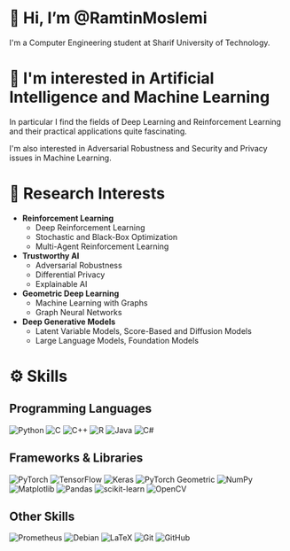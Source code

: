 # 👋 Hi, I’m @RamtinMoslemi
I'm a Computer Engineering student at Sharif University of Technology. 


# 🤖 I'm interested in Artificial Intelligence and Machine Learning
In particular I find the fields of Deep Learning and Reinforcement Learning and their practical applications quite fascinating. 

I'm also interested in Adversarial Robustness and Security and Privacy issues in Machine Learning.


# 🔬 Research Interests
- **Reinforcement Learning**
  - Deep Reinforcement Learning
  - Stochastic and Black-Box Optimization
  - Multi-Agent Reinforcement Learning   
- **Trustworthy AI**
  - Adversarial Robustness
  - Differential Privacy
  - Explainable AI 
- **Geometric Deep Learning**
  - Machine Learning with Graphs
  - Graph Neural Networks
- **Deep Generative Models**
  - Latent Variable Models, Score-Based and Diffusion Models
  - Large Language Models, Foundation Models


# ⚙️ Skills 
## Programming Languages
![Python](https://img.shields.io/badge/python-3670A0?style=for-the-badge&logo=python&logoColor=ffdd54)
![C](https://img.shields.io/badge/c-%2300599C.svg?style=for-the-badge&logo=c&logoColor=white)
![C++](https://img.shields.io/badge/c++-%2300599C.svg?style=for-the-badge&logo=c%2B%2B&logoColor=white)
![R](https://img.shields.io/badge/r-%23276DC3.svg?style=for-the-badge&logo=r&logoColor=white)
![Java](https://img.shields.io/badge/java-%23ED8B00.svg?style=for-the-badge&logo=openjdk&logoColor=white)
![C#](https://img.shields.io/badge/c%23-%23239120.svg?style=for-the-badge&logo=csharp&logoColor=white)
## Frameworks & Libraries
![PyTorch](https://img.shields.io/badge/PyTorch-%23EE4C2C.svg?style=for-the-badge&logo=PyTorch&logoColor=white) 
![TensorFlow](https://img.shields.io/badge/TensorFlow-%23FF6F00.svg?style=for-the-badge&logo=TensorFlow&logoColor=white) 
![Keras](https://img.shields.io/badge/Keras-%23D00000.svg?style=for-the-badge&logo=Keras&logoColor=white)
![PyTorch Geometric](https://img.shields.io/badge/PyTorch_Geometric-blue.svg?style=for-the-badge&logo=PyG&logoColor=white)
![NumPy](https://img.shields.io/badge/numpy-%23013243.svg?style=for-the-badge&logo=numpy&logoColor=white)
![Matplotlib](https://img.shields.io/badge/Matplotlib-%23ffffff.svg?style=for-the-badge&logo=Matplotlib&logoColor=black)
![Pandas](https://img.shields.io/badge/pandas-%23150458.svg?style=for-the-badge&logo=pandas&logoColor=white) 
![scikit-learn](https://img.shields.io/badge/scikit--learn-%23F7931E.svg?style=for-the-badge&logo=scikit-learn&logoColor=white) 
![OpenCV](https://img.shields.io/badge/opencv-%23white.svg?style=for-the-badge&logo=opencv&logoColor=white)
## Other Skills
![Prometheus](https://img.shields.io/badge/Prometheus-E6522C?style=for-the-badge&logo=Prometheus&logoColor=white)
![Debian](https://img.shields.io/badge/Debian-D70A53?style=for-the-badge&logo=debian&logoColor=white)
![LaTeX](https://img.shields.io/badge/latex-%23008080.svg?style=for-the-badge&logo=latex&logoColor=white)
![Git](https://img.shields.io/badge/git-%23F05033.svg?style=for-the-badge&logo=git&logoColor=white)
![GitHub](https://img.shields.io/badge/github-%23121011.svg?style=for-the-badge&logo=github&logoColor=white)
<!--👀 
- 🌱 I’m currently learning ...
- 💞️ I’m looking to collaborate on ...
- 📫 How to reach me ...
--->
<!---
RamtinMoslemi/RamtinMoslemi is a ✨ special ✨ repository because its `README.md` (this file) appears on your GitHub profile.
You can click the Preview link to take a look at your changes.
--->
